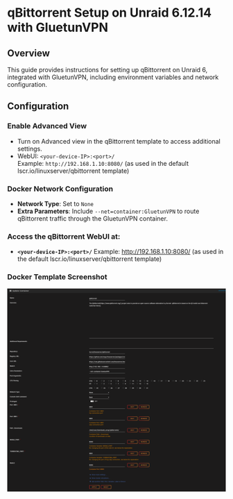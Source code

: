 # qBittorrent Setup on Unraid 6.12.14 with GluetunVPN

## Overview
This guide provides instructions for setting up qBittorrent on Unraid 6, integrated with GluetunVPN, including environment variables and network configuration.

## Configuration

### Enable Advanced View
- Turn on Advanced view in the qBittorrent template to access additional settings.
- WebUI: `<your-device-IP>:<port>/`    
  Example: `http://192.168.1.10:8080/` (as used in the default lscr.io/linuxserver/qbittorrent template)

### Docker Network Configuration
- **Network Type**: Set to `None`
- **Extra Parameters**: Include `--net=container:GluetunVPN` to route qBittorrent traffic through the GluetunVPN container.

### Access the qBittorrent WebUI at: 
- **`<your-device-IP>:<port>/`**
Example: http://192.168.1.10:8080/ (as used in the default lscr.io/linuxserver/qbittorrent template)

### Docker Template Screenshot
![Screenshot of the qBittorrent Docker template](https://github.com/RzrZrx/Gluetun-qBittorrent-Port-Updater-Script-For-unRAID/blob/main/Setup/img/qBittorrent_template.png)
